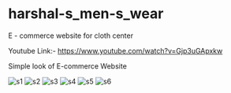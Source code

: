 # harshal-s_men-s_wear
E - commerce website for cloth center

Youtube Link:- https://www.youtube.com/watch?v=Gjp3uGApxkw

Simple look of E-commerce Website

![s1](https://user-images.githubusercontent.com/107870323/193665725-55b9bf18-07b5-44f0-b76f-53c13fa5bbce.png)
![s2](https://user-images.githubusercontent.com/107870323/193666239-c70b0f7f-87f2-48ed-83f6-1359c894d44d.png)
![s3](https://user-images.githubusercontent.com/107870323/193666261-8fd6c792-a446-45c8-af72-9480ada0c4c1.png)
![s4](https://user-images.githubusercontent.com/107870323/193666274-dabbdb92-772b-4993-81b7-d384f85fadc6.png)
![s5](https://user-images.githubusercontent.com/107870323/193666318-962b016f-2828-441a-9d8c-97a17fee49ec.png)
![s6](https://user-images.githubusercontent.com/107870323/193666327-f0ab5228-53c6-447d-a488-434fee0a9011.png)


